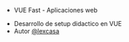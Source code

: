 - VUE Fast \- Aplicaciones web

* Desarrollo de setup didactico en VUE
* Autor [@lexcasa](https://github.com/lexcasa)